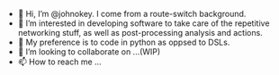 - 👋 Hi, I’m @johnokey. I come from a route-switch background.
- 👀 I’m interested in developing software to take care of the repetitive networking stuff, as well as post-processing analysis and actions.
- 🌱 My preference is to code in python as oppsed to DSLs.
- 💞️ I’m looking to collaborate on ...(WIP)
- 📫 How to reach me ...

<!---
johnokey/johnokey is a ✨ special ✨ repository because its `README.md` (this file) appears on your GitHub profile.
You can click the Preview link to take a look at your changes.
--->
